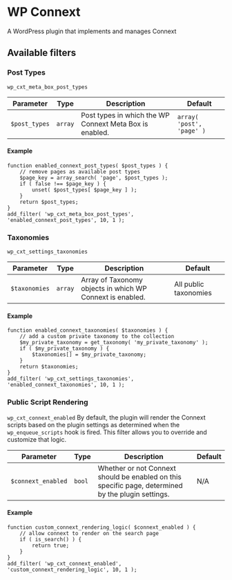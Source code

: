 WP Connext
==========

A WordPress plugin that implements and manages Connext

## Available filters

### Post Types
`wp_cxt_meta_box_post_types`

| Parameter | Type | Description | Default
| --- | --- | --- | --- |
| `$post_types` | `array` | Post types in which the WP Connext Meta Box is enabled. | `array( 'post', 'page' )`

#### Example
```
function enabled_connext_post_types( $post_types ) {
	// remove pages as available post types
	$page_key = array_search( 'page', $post_types );
	if ( false !== $page_key ) {
		unset( $post_types[ $page_key ] );
	}
	return $post_types;
}
add_filter( 'wp_cxt_meta_box_post_types', 'enabled_connext_post_types', 10, 1 );
```

### Taxonomies
`wp_cxt_settings_taxonomies`

| Parameter | Type | Description | Default
| --- | --- | --- | --- |
| `$taxonomies` | `array` | Array of Taxonomy objects in which WP Connext is enabled. | All public taxonomies

#### Example
```
function enabled_connext_taxonomies( $taxonomies ) {
	// add a custom private taxonomy to the collection
	$my_private_taxonomy = get_taxonomy( 'my_private_taxonomy' );
	if ( $my_private_taxonomy ) {
		$taxonomies[] = $my_private_taxonomy;
	}
	return $taxonomies;
}
add_filter( 'wp_cxt_settings_taxonomies', 'enabled_connext_taxonomies', 10, 1 );
```

### Public Script Rendering
`wp_cxt_connext_enabled`
By default, the plugin will render the Connext scripts based on the plugin settings as determined when the `wp_enqueue_scripts` hook is fired. This filter allows you to override and customize that logic.

| Parameter | Type | Description | Default
| --- | --- | --- | --- |
| `$connext_enabled` | `bool` | Whether or not Connext should be enabled on this specific page, determined by the plugin settings. | N/A

#### Example
```
function custom_connext_rendering_logic( $connext_enabled ) {
	// allow connext to render on the search page
	if ( is_search() ) {
		return true;
	}
}
add_filter( 'wp_cxt_connext_enabled', 'custom_connext_rendering_logic', 10, 1 );
```
